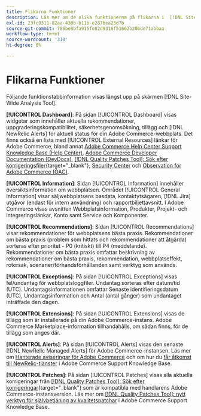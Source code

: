 ```yaml
---
title: Flikarna Funktioner
description: Läs mer om de olika funktionerna på flikarna i  [!DNL Site-Wide Analysis Tool]
exl-id: 23fc0311-82aa-430b-b11b-e287bea23d7b
source-git-commit: 786be8bfa915fe82d9316f51662b20bde71abbaa
workflow-type: tm+mt
source-wordcount: '310'
ht-degree: 0%

---
```


# Flikarna Funktioner

Följande funktionstabbinformation visas längst upp på skärmen [!DNL Site-Wide Analysis Tool].

**[!UICONTROL Dashboard]**: På sidan [!UICONTROL Dashboard] visas widgetar som innehåller aktuella rekommendationer, uppgraderingskompatibilitet, säkerhetsgenomsökning, tillägg och [!DNL NewRelic Alerts] för aktuell status för din Adobe Commerce-webbplats. Det finns också en lista med [!UICONTROL External Resources] länkar för Adobe Commerce, bland annat [Adobe Commerce Help Center Support Knowledge Base (Help Center)](https://experienceleague.adobe.com/docs/commerce-knowledge-base/kb/overview.html), [Adobe Commerce Developer Documentation (DevDocs)](https://developer.adobe.com/commerce/docs/), [[!DNL Quality Patches Tool]: Sök efter korrigeringsfiler](https://experienceleague.adobe.com/tools/commerce-quality-patches/index.html){target="_blank"}, [Security Center](https://helpx.adobe.com/security.html) och [Observation for Adobe Commerce (OAC)](https://experienceleague.adobe.com/docs/commerce-operations/tools/observation-for-adobe-commerce/intro.html).

**[!UICONTROL Information]**: Sidan [!UICONTROL Information] innehåller översiktsinformation om webbplatsen.
Området [!UICONTROL General Information] visar säljwebbplatsens basdata, kontaktytsägaren, [!DNL Jira] utgåvor (endast för intern användning) och rapportbiljettavsnitt.
I Adobe Commerce visas avsnitten Webbplatsinformation, Produkter, Projekt- och integreringslänkar, Konto samt Service och Komponenter.

**[!UICONTROL Recommendations]**: Sidan [!UICONTROL Recommendations] visar rekommendationer för webbplatsens bästa praxis. Rekommendationer om bästa praxis (problem som hittats och rekommendationer att åtgärda) sorteras efter prioritet - P0 (kritiskt) till P4 (meddelande).
Rekommendationer om bästa praxis omfattar beskrivning av rekommendationer om bästa praxis, rekommendation, webbplatseffekt, rotorsak, scenarier/förhandsförhållanden samt verktyg som används.

**[!UICONTROL Exceptions]**: På sidan [!UICONTROL Exceptions] visas fel/undantag för webbplatsloggfiler. Undantag sorteras efter datum/tid (UTC).
Undantagsinformationen omfattar Senaste identifieringsdatum (UTC), Undantagsinformation och Antal (antal gånger) som undantaget inträffade den dagen.

**[!UICONTROL Extensions]**: På sidan [!UICONTROL Extensions] visas de tillägg som är installerade på din Adobe Commerce-instans. Adobe Commerce Marketplace-information tillhandahålls, om sådan finns, för de tillägg som anges där.

**[!UICONTROL Alerts]**: På sidan [!UICONTROL Alerts] visas den senaste [!DNL NewRelic Managed Alerts] för Adobe Commerce-instansen. Läs mer om [Hanterade aviseringar för Adobe Commerce](https://experienceleague.adobe.com/docs/commerce-knowledge-base/kb/support-tools/managed-alerts/managed-alerts-for-magento-commerce.html) och om hur du [får åtkomst till NewRelic-tjänster](https://experienceleague.adobe.com/docs/commerce-knowledge-base/kb/faq/access-new-relic-services.html) i Adobe Commerce Support Knowledge Base.

**[!UICONTROL Patches]**: På sidan [!UICONTROL Patches] visas alla aktuella korrigeringar från [[!DNL Quality Patches Tool]: Sök efter korrigeringar](https://experienceleague.adobe.com/tools/commerce-quality-patches/index.html){target="_blank"} som är kompatibla med handlarens Adobe Commerce-instansversion. Läs mer om [[!DNL Quality Patches Tool]: nytt verktyg för självbetjäning av kvalitetspatchar](https://experienceleague.adobe.com/docs/commerce-knowledge-base/kb/announcements/commerce-announcements/magento-quality-patches-released-new-tool-to-self-serve-quality-patches.html) i Adobe Commerce Support Knowledge Base.
